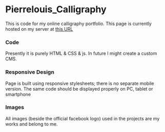 # Pierrelouis_Calligraphy #
This is code for my online calligraphy portfolio.
This page is currently hosted on my server at
[this URL](calligraphy.pierrelouis.pl)

### Code ###
Presently it is purely HTML & CSS & js. In future
I might create a custom CMS.

### Responsive Design ###
Page is built using responsive stylesheets;
there is no separate mobile version.
The same code should be displayed properly
on PC, tablet or smartphone

### Images ###
All images (beside the official facebook logo)
used in the projects are my works and belong to me. 